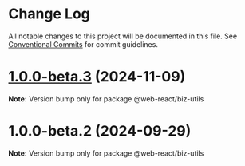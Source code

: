 # Change Log

All notable changes to this project will be documented in this file.
See [Conventional Commits](https://conventionalcommits.org) for commit guidelines.

# [1.0.0-beta.3](https://github.com/weidyg/web-react/compare/@web-react/biz-utils@1.0.0-beta.2...@web-react/biz-utils@1.0.0-beta.3) (2024-11-09)

**Note:** Version bump only for package @web-react/biz-utils





# 1.0.0-beta.2 (2024-09-29)

**Note:** Version bump only for package @web-react/biz-utils
